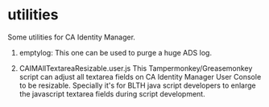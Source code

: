 # utilities

Some utilities for CA Identity Manager.


1. emptylog:
   This one can be used to purge a huge ADS log. 
   
2. CAIMAllTextareaResizable.user.js
   This Tampermonkey/Greasemonkey script can adjust all textarea fields on CA Identity Manager User Console to be resizable. 
   Specially it's for BLTH java script developers to enlarge the javascript textarea fields during script development.
